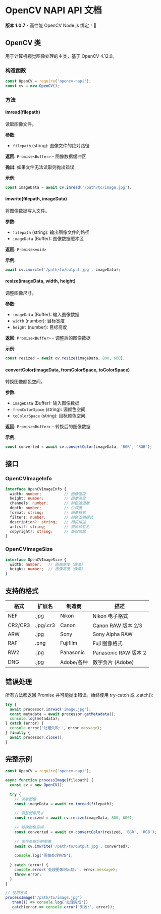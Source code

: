 # OpenCV NAPI API 文档

**版本 1.0.7** - 高性能 OpenCV Node.js 绑定！🚀

## OpenCV 类

用于计算机视觉图像处理的主类，基于 OpenCV 4.12.0。

### 构造函数

```javascript
const OpenCV = require('opencv-napi');
const cv = new OpenCV();
```

### 方法

#### imread(filepath)

读取图像文件。

**参数:**
- `filepath` (string): 图像文件的绝对路径

**返回:** `Promise<Buffer>` - 图像数据缓冲区

**抛出:** 如果文件无法读取则抛出错误

**示例:**
```javascript
const imageData = await cv.imread('/path/to/image.jpg');
```

#### imwrite(filepath, imageData)

将图像数据写入文件。

**参数:**
- `filepath` (string): 输出图像文件的路径
- `imageData` (Buffer): 图像数据缓冲区

**返回:** `Promise<void>`

**示例:**
```javascript
await cv.imwrite('/path/to/output.jpg', imageData);
```

#### resize(imageData, width, height)

调整图像尺寸。

**参数:**
- `imageData` (Buffer): 输入图像数据
- `width` (number): 目标宽度
- `height` (number): 目标高度

**返回:** `Promise<Buffer>` - 调整后的图像数据

**示例:**
```javascript
const resized = await cv.resize(imageData, 800, 600);
```

#### convertColor(imageData, fromColorSpace, toColorSpace)

转换图像颜色空间。

**参数:**
- `imageData` (Buffer): 输入图像数据
- `fromColorSpace` (string): 源颜色空间
- `toColorSpace` (string): 目标颜色空间

**返回:** `Promise<Buffer>` - 转换后的图像数据

**示例:**
```javascript
const converted = await cv.convertColor(imageData, 'BGR', 'RGB');
```

## 接口

### OpenCVImageInfo

```typescript
interface OpenCVImageInfo {
  width: number;          // 图像宽度
  height: number;         // 图像高度
  channels: number;       // 颜色通道数
  depth: number;          // 位深度
  format: string;         // 图像格式
  filters: number;        // 颜色滤镜模式
  description?: string;   // 相机描述
  artist?: string;        // 摄影师姓名
  copyright?: string;     // 版权信息
}
```

### OpenCVImageSize

```typescript
interface OpenCVImageSize {
  width: number;   // 图像宽度（像素）
  height: number;  // 图像高度（像素）
}
```

## 支持的格式

| 格式 | 扩展名 | 制造商 | 描述 |
|------|--------|--------|------|
| NEF  | .jpg   | Nikon  | Nikon 电子格式 |
| CR2/CR3| .jpg/.cr3 | Canon | Canon RAW 版本 2/3 |
| ARW  | .jpg   | Sony   | Sony Alpha RAW |
| RAF  | .png   | Fujifilm | Fuji 图像格式 |
| RW2  | .jpg   | Panasonic | Panasonic RAW 版本 2 |
| DNG  | .jpg   | Adobe/各种 | 数字负片 (Adobe) |

## 错误处理

所有方法都返回 Promise 并可能抛出错误。始终使用 try-catch 或 .catch():

```javascript
try {
  await processor.imread('image.jpg');
  const metadata = await processor.getMetadata();
  console.log(metadata);
} catch (error) {
  console.error('处理失败:', error.message);
} finally {
  await processor.close();
}
```

## 完整示例

```javascript
const OpenCV = require('opencv-napi');

async function processImage(filepath) {
  const cv = new OpenCV();
  
  try {
    // 读取图像
    const imageData = await cv.imread(filepath);
    
    // 调整图像尺寸
    const resized = await cv.resize(imageData, 800, 600);
    
    // 转换颜色空间
    const converted = await cv.convertColor(resized, 'BGR', 'RGB');
    
    // 保存处理后的图像
    await cv.imwrite('/path/to/output.jpg', converted);
    
    console.log('图像处理完成');
    
  } catch (error) {
    console.error('处理图像时出错:', error.message);
    throw error;
  }
}

// 使用方法
processImage('/path/to/image.jpg')
  .then(() => console.log('处理完成'))
  .catch(error => console.error('失败:', error));
```

